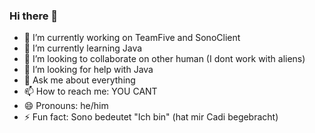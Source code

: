 ### Hi there 👋

- 🔭 I’m currently working on TeamFive and SonoClient
- 🌱 I’m currently learning Java
- 👯 I’m looking to collaborate on other human (I dont work with aliens)
- 🤔 I’m looking for help with Java
- 💬 Ask me about everything
- 📫 How to reach me: YOU CANT
- 😄 Pronouns: he/him
- ⚡ Fun fact: Sono bedeutet "Ich bin" (hat mir Cadi begebracht)

